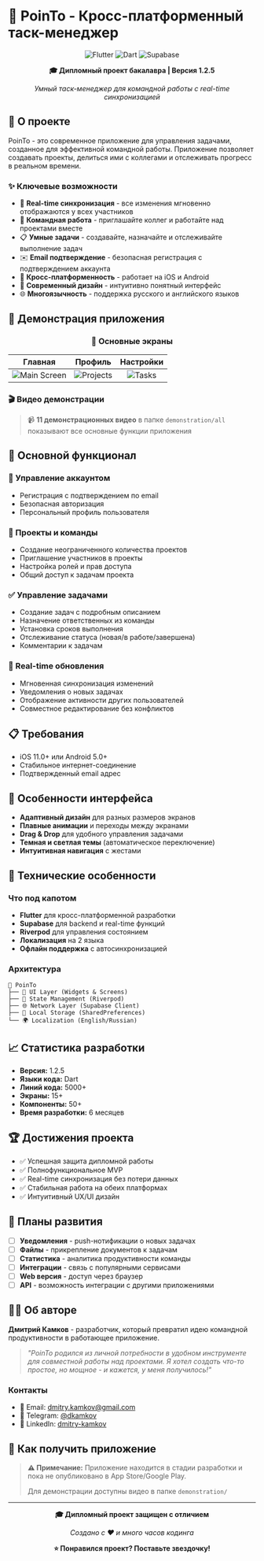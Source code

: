 # 📱 PoinTo - Кросс-платформенный таск-менеджер

<div align="center">

![Flutter](https://img.shields.io/badge/Flutter-02569B?style=for-the-badge&logo=flutter&logoColor=white)
![Dart](https://img.shields.io/badge/Dart-0175C2?style=for-the-badge&logo=dart&logoColor=white)
![Supabase](https://img.shields.io/badge/Supabase-3ECF8E?style=for-the-badge&logo=supabase&logoColor=white)

**🎓 Дипломный проект бакалавра | Версия 1.2.5**

*Умный таск-менеджер для командной работы с real-time синхронизацией*

</div>

## 🎯 О проекте

PoinTo - это современное приложение для управления задачами, созданное для эффективной командной работы. Приложение позволяет создавать проекты, делиться ими с коллегами и отслеживать прогресс в реальном времени.

### ✨ Ключевые возможности

- 🔄 **Real-time синхронизация** - все изменения мгновенно отображаются у всех участников
- 👥 **Командная работа** - приглашайте коллег и работайте над проектами вместе
- 📋 **Умные задачи** - создавайте, назначайте и отслеживайте выполнение задач
- ✉️ **Email подтверждение** - безопасная регистрация с подтверждением аккаунта
- 📱 **Кросс-платформенность** - работает на iOS и Android
- 🎨 **Современный дизайн** - интуитивно понятный интерфейс
- 🌐 **Многоязычность** - поддержка русского и английского языков

## 📱 Демонстрация приложения

<div align="center">

### 📲 Основные экраны

| Главная | Профиль | Настройки |
|:---:|:---:|:---:|
| ![Main Screen](./demonstration/main.gif) | ![Projects](./demonstration/profile.gif) | ![Tasks](./demonstration/settings.gif) |


</div>

### 🎬 Видео демонстрации

> 📹 **11 демонстрационных видео** в папке `demonstration/all` показывают все основные функции приложения
> 

## 🚀 Основной функционал

### 👤 Управление аккаунтом
- Регистрация с подтверждением по email
- Безопасная авторизация
- Персональный профиль пользователя

### 📁 Проекты и команды
- Создание неограниченного количества проектов
- Приглашение участников в проекты
- Настройка ролей и прав доступа
- Общий доступ к задачам проекта

### ✅ Управление задачами
- Создание задач с подробным описанием
- Назначение ответственных из команды
- Установка сроков выполнения
- Отслеживание статуса (новая/в работе/завершена)
- Комментарии к задачам

### 🔄 Real-time обновления
- Мгновенная синхронизация изменений
- Уведомления о новых задачах
- Отображение активности других пользователей
- Совместное редактирование без конфликтов

## 📋 Требования

- iOS 11.0+ или Android 5.0+
- Стабильное интернет-соединение
- Подтвержденный email адрес

## 🎨 Особенности интерфейса

- **Адаптивный дизайн** для разных размеров экранов
- **Плавные анимации** и переходы между экранами
- **Drag & Drop** для удобного управления задачами
- **Темная и светлая темы** (автоматическое переключение)
- **Интуитивная навигация** с жестами

## 🌟 Технические особенности

### Что под капотом
- **Flutter** для кросс-платформенной разработки
- **Supabase** для backend и real-time функций
- **Riverpod** для управления состоянием
- **Локализация** на 2 языка
- **Офлайн поддержка** с автосинхронизацией

### Архитектура
```
📱 PoinTo
├── 🎨 UI Layer (Widgets & Screens)
├── 🔄 State Management (Riverpod)
├── 🌐 Network Layer (Supabase Client)
├── 💾 Local Storage (SharedPreferences)
└── 🌍 Localization (English/Russian)
```

## 📈 Статистика разработки

- **Версия:** 1.2.5
- **Языки кода:** Dart
- **Линий кода:** 5000+
- **Экраны:** 15+
- **Компоненты:** 50+
- **Время разработки:** 6 месяцев

## 🏆 Достижения проекта

- ✅ Успешная защита дипломной работы
- ✅ Полнофункциональное MVP
- ✅ Real-time синхронизация без потери данных
- ✅ Стабильная работа на обеих платформах
- ✅ Интуитивный UX/UI дизайн

## 🎯 Планы развития

- [ ] **Уведомления** - push-нотификации о новых задачах
- [ ] **Файлы** - прикрепление документов к задачам
- [ ] **Статистика** - аналитика продуктивности команды
- [ ] **Интеграции** - связь с популярными сервисами
- [ ] **Web версия** - доступ через браузер
- [ ] **API** - возможность интеграции с другими приложениями

## 👨‍💻 Об авторе

**Дмитрий Камков** - разработчик, который превратил идею командной продуктивности в работающее приложение.

> *"PoinTo родился из личной потребности в удобном инструменте для совместной работы над проектами. Я хотел создать что-то простое, но мощное - и кажется, у меня получилось!"*

### Контакты
- 📧 Email: dmitry.kamkov@gmail.com
- 💬 Telegram: [@dkamkov](https://t.me/dkamkov)
- 💼 LinkedIn: [dmitry-kamkov](https://linkedin.com/in/dmitry-kamkov-288a52385)

## 📱 Как получить приложение

> **⚠️ Примечание:** Приложение находится в стадии разработки и пока не опубликовано в App Store/Google Play. 
> 
> Для демонстрации доступны видео в папке `demonstration/`

---

<div align="center">

**🎓 Дипломный проект защищен с отличием**

*Создано с ❤️ и много часов кодинга*

**⭐ Понравился проект? Поставьте звездочку!**

</div>